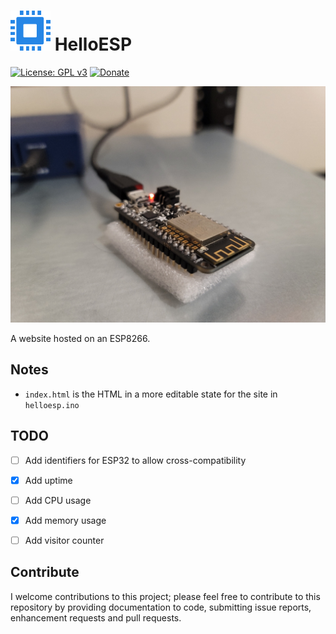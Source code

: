 # <img src="https://github.com/Tech1k/helloesp/blob/master/images/helloesp-favicon.png" alt="HelloESP" width="64"/> HelloESP
[![License: GPL v3](https://img.shields.io/badge/License-GPLv3-blue.svg)](https://www.gnu.org/licenses/gpl-3.0)
[![Donate](https://img.shields.io/badge/Support%20me-Donate-blue)](https://kk.dev/donate)

<img src="https://github.com/Tech1k/helloesp/blob/master/images/esp8266-webserver.jpg" alt="ESP8266 Webserver" max-width="100%"/>

A website hosted on an ESP8266.


## Notes
- ``index.html`` is the HTML in a more editable state for the site in ``helloesp.ino``


## TODO
- [ ] Add identifiers for ESP32 to allow cross-compatibility
- [x] Add uptime
- [ ] Add CPU usage
- [x] Add memory usage
- [ ] Add visitor counter


## Contribute
I welcome contributions to this project; please feel free to contribute to this repository by providing documentation to code, submitting issue reports, enhancement requests and pull requests.
